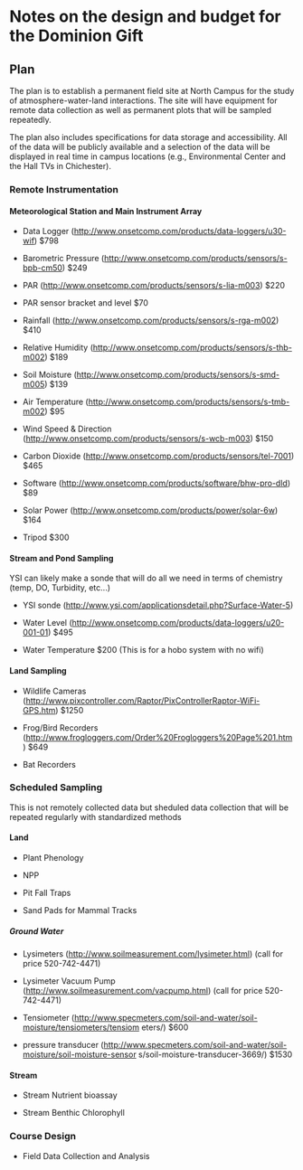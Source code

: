 # Notes on the design and budget for the Dominion Gift

## Plan

The plan is to establish a permanent field site at North Campus for the study of atmosphere-water-land interactions.  The site will have equipment for remote data collection as well as permanent plots that will be sampled repeatedly.

The plan also includes specifications for data storage and accessibility. All of the data will be publicly available and a selection of the data will be displayed in real time in campus locations (e.g., Environmental Center and the Hall TVs in Chichester).

### Remote Instrumentation 

#### Meteorological Station and Main Instrument Array
    
* Data Logger (http://www.onsetcomp.com/products/data-loggers/u30-wif) $798

* Barometric Pressure (http://www.onsetcomp.com/products/sensors/s-bpb-cm50) $249

* PAR (http://www.onsetcomp.com/products/sensors/s-lia-m003) $220
        
* PAR sensor bracket and level $70
    
* Rainfall (http://www.onsetcomp.com/products/sensors/s-rga-m002) $410

* Relative Humidity (http://www.onsetcomp.com/products/sensors/s-thb-m002) $189

* Soil Moisture (http://www.onsetcomp.com/products/sensors/s-smd-m005) $139

* Air Temperature (http://www.onsetcomp.com/products/sensors/s-tmb-m002) $95

* Wind Speed & Direction (http://www.onsetcomp.com/products/sensors/s-wcb-m003) $150

* Carbon Dioxide (http://www.onsetcomp.com/products/sensors/tel-7001) $465
 
* Software (http://www.onsetcomp.com/products/software/bhw-pro-dld) $89   

* Solar Power (http://www.onsetcomp.com/products/power/solar-6w) $164

* Tripod $300

#### Stream and Pond Sampling

YSI can likely make a sonde that will do all we need in terms of chemistry (temp, DO, Turbidity, etc...)

* YSI sonde (http://www.ysi.com/applicationsdetail.php?Surface-Water-5)

*  Water Level (http://www.onsetcomp.com/products/data-loggers/u20-001-01) $495

*  Water Temperature $200 (This is for a hobo system with no wifi)
    

#### Land Sampling

* Wildlife Cameras (http://www.pixcontroller.com/Raptor/PixControllerRaptor-WiFi-GPS.htm) $1250

* Frog/Bird Recorders (http://www.frogloggers.com/Order%20Frogloggers%20Page%201.htm) $649

* Bat Recorders

### Scheduled Sampling

This is not remotely collected data but sheduled data collection that will be repeated regularly with standardized methods

#### Land 

* Plant Phenology

* NPP

* Pit Fall Traps

* Sand Pads for Mammal Tracks

##### Ground Water

* Lysimeters (http://www.soilmeasurement.com/lysimeter.html) (call for price 520-742-4471)

* Lysimeter Vacuum Pump (http://www.soilmeasurement.com/vacpump.html) (call for price 520-742-4471)

* Tensiometer (http://www.specmeters.com/soil-and-water/soil-moisture/tensiometers/tensiom
eters/) $600

* pressure transducer (http://www.specmeters.com/soil-and-water/soil-moisture/soil-moisture-sensor
s/soil-moisture-transducer-3669/) $1530

#### Stream

* Stream Nutrient bioassay

* Stream Benthic Chlorophyll
 
### Course Design

* Field Data Collection and Analysis

